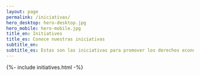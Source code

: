 ```yaml
---
layout: page
permalink: /iniciativas/
hero_desktop: hero-desktop.jpg
hero_mobile: hero-mobile.jpg
title_en: Initiatives
title_es: Conoce nuestras iniciativas
subtitle_en:
subtitle_es: Estas son las iniciativas para promover los derechos económicos y sociales, en alianza con organizaciones de la sociedad civil a nivel local, nacional y global.
---
```


{%- include initiatives.html -%}
